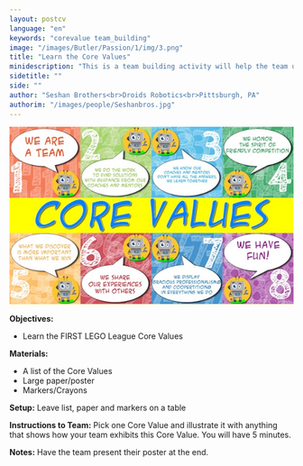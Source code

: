 ```yaml
---
layout: postcv
language: "en"
keywords: "corevalue team_building"
image: "/images/Butler/Passion/1/img/3.png"
title: "Learn the Core Values"
minidescription: "This is a team building activity will help the team understand the Core Values."
sidetitle: ""
side: ""
author: "Seshan Brothers<br>Droids Robotics<br>Pittsburgh, PA"
authorim: "/images/people/Seshanbros.jpg"
---
```



<img src="/images/CoreValues/CoreValues.jpg" style="max-width: 100%">

<b>Objectives:</b>
- Learn the FIRST LEGO League Core Values

<b>Materials:</b>
- A list of the Core Values
- Large paper/poster
- Markers/Crayons

<b>Setup:</b>
Leave list, paper and markers on a table

<b>Instructions to Team:</b>
Pick one Core Value and illustrate it with anything that shows how your team exhibits this Core Value. You will have 5 minutes.

<b>Notes:</b>
Have the team present their poster at the end.

